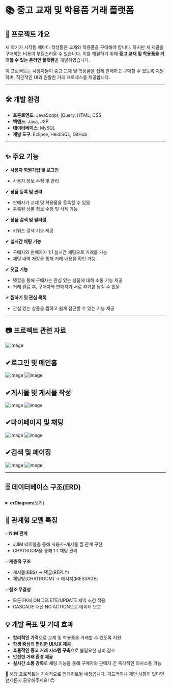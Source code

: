 # 📚 중고 교재 및 학용품 거래 플랫폼

## 🏫 프로젝트 개요
새 학기가 시작될 때마다 학생들은 교재와 학용품을 구매해야 합니다. 하지만 새 제품을 구매하는 비용이 부담스러울 수 있습니다. 이를 해결하기 위해 **중고 교재 및 학용품을 거래할 수 있는 온라인 플랫폼**을 개발하였습니다.

이 프로젝트는 사용자들이 중고 교재 및 학용품을 쉽게 판매하고 구매할 수 있도록 지원하며, 직관적인 UI와 원활한 거래 프로세스를 제공합니다.

---

## 🛠 개발 환경
- **프론트엔드**: JavaScript, jQuery, HTML, CSS
- **백엔드**: Java, JSP
- **데이터베이스**: MySQL
- **개발 도구**: Eclipse, HeidiSQL, GitHub

---

## ✨ 주요 기능
✔ **사용자 회원가입 및 로그인**
   - 사용자 정보 수정 및 관리
   
✔ **상품 등록 및 관리**
   - 판매자가 교재 및 학용품을 등록할 수 있음
   - 등록된 상품 정보 수정 및 삭제 가능
   
✔ **상품 검색 및 필터링**
   - 키워드 검색 기능 제공

✔ **실시간 채팅 기능**
   - 구매자와 판매자가 1:1 실시간 채팅으로 거래를 가능
   - 채팅 내역 저장을 통해 거래 내용을 확인 가능
   
✔ **댓글 기능**
   - 댓글을 통해 구매자는 관심 있는 상품에 대해 소통 기능 제공
   - 거래 완료 후, 구매자와 판매자가 서로 후기를 남길 수 있음

✔ **찜하기 및 관심 목록**
   - 관심 있는 상품을 찜하고 쉽게 접근할 수 있는 기능 제공

---

## 📷 프로젝트 관련 자료
![image](https://github.com/HONG0805/kangnamMarket/assets/112541200/05759b39-67d7-4d17-825d-2708459c6420)


## ✔**로그인 및 메인홈**

![image](https://github.com/user-attachments/assets/af64c07d-b26c-4967-bb63-0b121c9b987f)
![image](https://github.com/user-attachments/assets/15672640-335d-459f-84cb-a8c47d171a49)


## ✔**게시물 및 게시물 작성**

![image](https://github.com/user-attachments/assets/e5808055-4c38-4c55-829c-941120224be3)
![image](https://github.com/user-attachments/assets/4f75a344-0bae-4fe7-94af-8c2de41c7c9c)


## ✔**마이페이지 및 채팅**

![image](https://github.com/user-attachments/assets/4c14f189-fa1e-49cc-92d5-fbc64b5ac2e0)
![image](https://github.com/user-attachments/assets/48c95dc7-afad-4df1-bf5f-29daf4bc295d)


## ✔**검색 및 페이징**

![image](https://github.com/user-attachments/assets/ceccb953-af36-4e19-a672-d492ce06e21b)
![image](https://github.com/user-attachments/assets/367e1bab-7135-4fd9-82cb-b7db2ce7c2d9)


---

## 🗄 데이터베이스 구조(ERD)
<details><summary><strong>erDiagram</strong>(보기)</summary>
   
    USER ||--o{ BBS : "등록"
    USER {
        VARCHAR(255) userID PK
        VARCHAR(255) userPassword
        VARCHAR(100) userEmail
        VARCHAR(100) userName
    }
    
    BBS {
        INT(10) bbsID PK
        VARCHAR(100) bbsTitle
        VARCHAR(255) userID FK
        TIMESTAMP bbsDate
        MEDIUMTEXT bbsContent
        INT(10) bbsAvailable
        INT(10) cost
    }
    
    BBS ||--o{ REPLY : "댓글"
    BBS ||--o{ JJIM : "찜"
    BBS ||--o{ CHATROOM : "채팅방"
    
    REPLY {
        INT(10) replyID PK
        INT(10) bbsID FK
        TEXT replyContent
        VARCHAR(50) userID
        INT(10) replyAvailable
        DATETIME replyDate
    }
    
    JJIM {
        INT(10) bbsID PK,FK
        VARCHAR(255) userID PK,FK
    }
    
    CHATROOM ||--o{ MESSAGE : "메시지"
    USER }o--o{ CHATROOM : "참여"
    
    CHATROOM {
        INT(10) roomID PK
        INT(10) bbsID FK
        VARCHAR(255) user_1_id FK
        VARCHAR(255) user_2_id FK
        DATETIME created_at
    }
    
    MESSAGE {
        INT(10) messageID PK
        INT(10) roomID FK
        VARCHAR(255) userID FK
        TEXT message
        DATETIME created_at
    }
</details>

## 🔗 관계형 모델 특징
✅**N:M 관계**
- JJIM 테이블을 통해 사용자-게시물 찜 관계 구현
- CHATROOM을 통해 1:1 채팅 관리

✅**계층적 구조**
- 게시물(BBS) → 댓글(REPLY)
- 채팅방(CHATROOM) → 메시지(MESSAGE)

✅**참조 무결성**
- 모든 FK에 ON DELETE/UPDATE 제약 조건 적용
- CASCADE 대신 NO ACTION으로 데이터 보호

## 💡 개발 목표 및 기대 효과
- **합리적인 가격**으로 교재 및 학용품을 거래할 수 있도록 지원
- **학생 중심의 편리한 UI/UX 제공**
- **효율적인 중고 거래 시스템 구축**으로 불필요한 낭비 감소
- **안전한 거래 환경 제공**
- **실시간 소통 강화**로 채팅 기능을 통해 구매자와 판매자 간 즉각적인 의사소통 가능

📢 해당 프로젝트는 지속적으로 업데이트될 예정입니다. 피드백이나 제안 사항이 있다면 언제든지 공유해주세요! 😊








